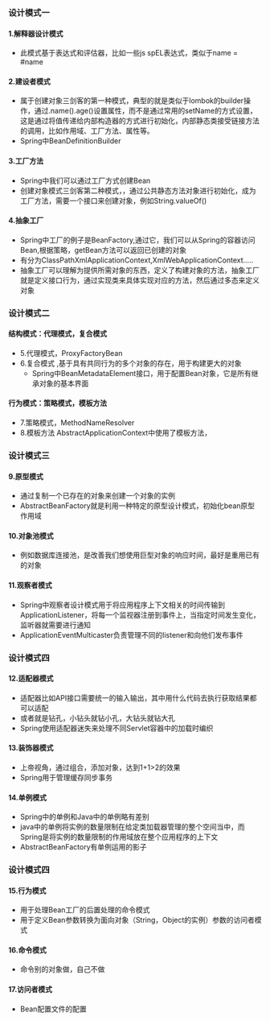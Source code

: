 ### 设计模式一
#### 1.解释器设计模式
- 此模式基于表达式和评估器，比如一些js spEL表达式，类似于name = #name

#### 2.建设者模式
- 属于创建对象三剑客的第一种模式，典型的就是类似于lombok的builder操作，通过.name().age()设置属性，而不是通过常用的setName的方式设置，这是通过将值传递给内部构造器的方式进行初始化，内部静态类接受链接方法的调用，比如作用域、工厂方法、属性等。
- Spring中BeanDefinitionBuilder


#### 3.工厂方法
- Spring中我们可以通过工厂方式创建Bean
- 创建对象模式三剑客第二种模式，，通过公共静态方法对象进行初始化，成为工厂方法，需要一个接口来创建对象，例如String.valueOf()


#### 4.抽象工厂
- Spring中工厂的例子是BeanFactory,通过它，我们可以从Spring的容器访问Bean,根据策略，getBean方法可以返回已创建的对象
- 有分为ClassPathXmlApplicationContext,XmlWebApplicationContext.....
- 抽象工厂可以理解为提供所需对象的东西，定义了构建对象的方法，抽象工厂就是定义接口行为，通过实现类来具体实现对应的方法，然后通过多态来定义对象


### 设计模式二
#### 结构模式：代理模式，复合模式
- 5.代理模式，ProxyFactoryBean
- 6.复合模式 ,基于具有共同行为的多个对象的存在，用于构建更大的对象
    - Spring中BeanMetadataElement接口，用于配置Bean对象，它是所有继承对象的基本界面


#### 行为模式：策略模式，模板方法
- 7.策略模式，MethodNameResolver
- 8.模板方法 AbstractApplicationContext中使用了模板方法，

### 设计模式三
#### 9.原型模式
- 通过复制一个已存在的对象来创建一个对象的实例
- AbstractBeanFactory就是利用一种特定的原型设计模式，初始化bean原型作用域

#### 10.对象池模式
- 例如数据库连接池，是改善我们想使用巨型对象的响应时间，最好是重用已有的对象

#### 11.观察者模式
- Spring中观察者设计模式用于将应用程序上下文相关的时间传输到ApplicationListener，将每一个监视器注册到事件上，当指定时间发生变化，监听器就需要进行通知
- ApplicationEventMulticaster负责管理不同的listener和向他们发布事件


### 设计模式四
#### 12.适配器模式
- 适配器比如API接口需要统一的输入输出，其中用什么代码去执行获取结果都可以适配
- 或者就是钻孔，小钻头就钻小孔，大钻头就钻大孔
- Spring使用适配器迷失来处理不同Servlet容器中的加载时编织


#### 13.装饰器模式
- 上帝视角，通过组合，添加对象，达到1+1>2的效果
- Spring用于管理缓存同步事务

#### 14.单例模式
- Spring中的单例和Java中的单例略有差别
- java中的单例将实例的数量限制在给定类加载器管理的整个空间当中，而Spring是将实例的数量限制的作用域放在整个应用程序的上下文
- AbstractBeanFactory有单例运用的影子

### 设计模式四
#### 15.行为模式
- 用于处理Bean工厂的后置处理的命令模式
- 用于定义Bean参数转换为面向对象（String，Object的实例）参数的访问者模式

#### 16.命令模式
- 命令别的对象做，自己不做

#### 17.访问者模式
- Bean配置文件的配置






